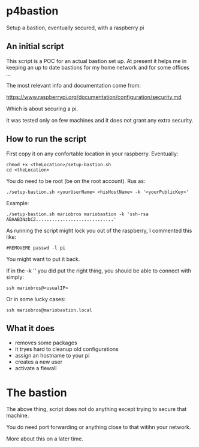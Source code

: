 # p4bastion

Setup a bastion, eventually secured, with a raspberry pi

## An initial script

This script is a POC for an actual bastion set up. At present it helps me
in keeping an up to date bastions for my home network and for some offices ...

The most relevant info and documentation come from:

https://www.raspberrypi.org/documentation/configuration/security.md

Which is about securing a pi.

It was tested only on few machines and it does not grant any extra security.

## How to run the script

First copy it on any confortable location in your raspberry. Eventually:

    chmod +x <theLocation>/setup-bastion.sh
    cd <theLocation>

You do need to be root (be on the root account). Rus as:

    ./setup-bastion.sh <yourUserName> <hisHostName> -k '<yourPublicKey>'

Example:

    ./setup-bastion.sh mariobros mariobastion -k 'ssh-rsa ABAAB3NzbC2.............................'

As running the script might lock you out of the raspberry, I commented this like:

    #REMOVEME passwd -l pi

You might want to put it back.

If in the -k '<publicKey>' you did put the right thing, you should be able to connect
with simply:

    ssh mariobros@<usualIP>

Or in some lucky cases:

    ssh mariobros@mariobastion.local


## What it does

 - removes some packages
 - it tryes hard to cleanup old configurations
 - assign an hostname to your pi
 - creates a new user
 - activate a fiewall

# The bastion

The above thing, script does not do anything except trying to secure that machine.

You do need port forwarding or anything close to that witihn your network.

More about this on a later time.